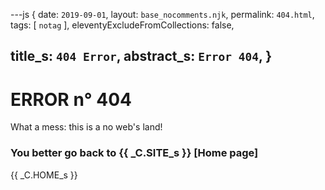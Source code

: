 ---js
{
  date:      `2019-09-01`,
  layout:    `base_nocomments.njk`,
  permalink: `404.html`,
  tags:      [ `notag` ],
  eleventyExcludeFromCollections: false,

  title_s:    `404 Error`,
  abstract_s: `Error 404`,
}
---
[comment]: # (======== Post ========)
# ERROR n° 404

What a mess: this is a no web's land!

### You better go back to {{ _C.SITE_s }} [Home page]

[comment]: # (======== Links ========)

{{ _C.HOME_s }}